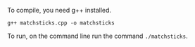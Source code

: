 To compile, you need g++ installed.

``` 
g++ matchsticks.cpp -o matchsticks
```
To run, on the command line run the command ```./matchsticks```.